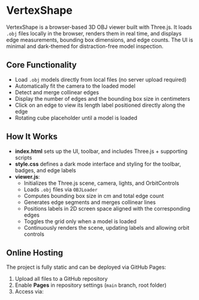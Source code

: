 # VertexShape

VertexShape is a browser-based 3D OBJ viewer built with Three.js. It loads `.obj` files locally in the browser, renders them in real time, and displays edge measurements, bounding box dimensions, and edge counts. The UI is minimal and dark-themed for distraction-free model inspection.

## Core Functionality
- Load `.obj` models directly from local files (no server upload required)
- Automatically fit the camera to the loaded model
- Detect and merge collinear edges
- Display the number of edges and the bounding box size in centimeters
- Click on an edge to view its length label positioned directly along the edge
- Rotating cube placeholder until a model is loaded

## How It Works
- **index.html** sets up the UI, toolbar, and includes Three.js + supporting scripts
- **style.css** defines a dark mode interface and styling for the toolbar, badges, and edge labels
- **viewer.js**:
  - Initializes the Three.js scene, camera, lights, and OrbitControls
  - Loads `.obj` files via `OBJLoader`
  - Computes bounding box size in cm and total edge count
  - Generates edge segments and merges collinear lines
  - Positions labels in 2D screen space aligned with the corresponding edges
  - Toggles the grid only when a model is loaded
  - Continuously renders the scene, updating labels and allowing orbit controls

## Online Hosting
The project is fully static and can be deployed via GitHub Pages:
1. Upload all files to a GitHub repository
2. Enable **Pages** in repository settings (`main` branch, root folder)
3. Access via:
